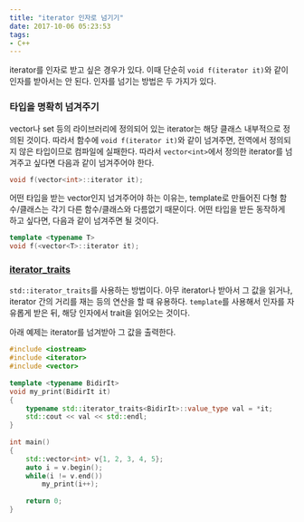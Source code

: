 ```yaml
---
title: "iterator 인자로 넘기기"
date: 2017-10-06 05:23:53
tags:
- C++
---
```


iterator를 인자로 받고 싶은 경우가 있다.
이때 단순히 `void f(iterator it)`와 같이 인자를 받아서는 안 된다.
인자를 넘기는 방법은 두 가지가 있다.
<!-- more -->

### 타입을 명확히 넘겨주기

vector나 set 등의 라이브러리에  정의되어 있는 iterator는 해당 클래스 내부적으로 정의된 것이다.
따라서 함수에 `void f(iterator it)`와 같이 넘겨주면, 전역에서 정의되지 않은 타입이므로 컴파일에 실패한다.
따라서 `vector<int>`에서 정의한 iterator를 넘겨주고 싶다면 다음과 같이 넘겨주어야 한다.

```c++
void f(vector<int>::iterator it);
```



어떤 타입을 받는 vector인지 넘겨주어야 하는 이유는, template로 만들어진 다형 함수/클래스는 각기 다른 함수/클래스와 다름없기 때문이다.
어떤 타입을 받든 동작하게 하고 싶다면, 다음과 같이 넘겨주면 될 것이다.

```c++
template <typename T>
void f(<vector<T>::iterator it);
```


### [iterator_traits](http://en.cppreference.com/w/cpp/iterator/iterator_traits)

`std::iterator_traits`를 사용하는 방법이다.
아무 iterator나 받아서 그 값을 읽거나, iterator 간의 거리를 재는 등의 연산을 할 때 유용하다.
`template`를 사용해서 인자를 자유롭게 받은 뒤, 해당 인자에서 trait을 읽어오는 것이다.

아래 예제는 iterator를 넘겨받아 그 값을 출력한다.

```c++
#include <iostream>
#include <iterator>
#include <vector>
 
template <typename BidirIt>
void my_print(BidirIt it)
{
    typename std::iterator_traits<BidirIt>::value_type val = *it;
    std::cout << val << std::endl;
}
 
int main()
{
    std::vector<int> v{1, 2, 3, 4, 5};
    auto i = v.begin();
    while(i != v.end())
        my_print(i++);
    
    return 0;
}
```

